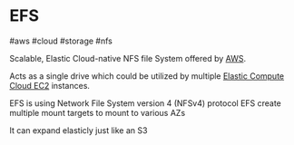 # EFS
#aws #cloud #storage #nfs

Scalable, Elastic Cloud-native NFS file System offered by [AWS](Cloud%20Computing/AWS/AWS.md).

Acts as a single drive which could be utilized by multiple [Elastic Compute Cloud EC2](Cloud%20Computing/AWS/Compute/Elastic%20Compute%20Cloud%20EC2.md) instances.

EFS is using Network File System version 4 (NFSv4) protocol
EFS create multiple mount targets to mount to various AZs

It can expand elasticly just like an S3

